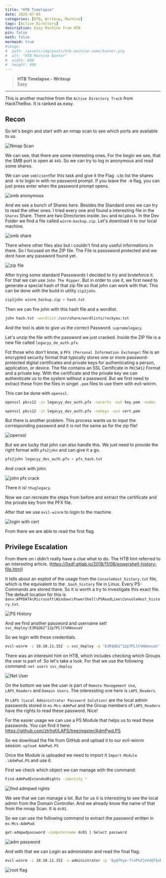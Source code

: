```yaml
---
title: "HTB Timelapse"
date: 2025-07-05
categories: [HTB, Writeup, Machine]
tags: [Active Directory]
description: Easy Machine from HTB
pin: false
math: false
mermaid: true
#image:
#  path: /assets/img/posts/htb-machine-name/banner.png
#  alt: "HTB Machine Banner"
#  width: 800
#  height: 400
---
```


> **HTB Timelapse - Writeup**  
> Easy

---

This is another machine from the `Active Directory Track` from HackTheBox. It is ranked as easy.

## Recon
So let's begin and start with an nmap scan to see which ports are available to us. 

![Nmap Scan](/assets/img/htb/timelapse/nmap.png)

We can see, that there are some interesting ones. For the begin we see, that the SMB port is open at `445`. So we can try to log in anonymous and read some shares.

We can use `smblcient`for this task and give it the Flag `-L`to list the shares and `-N` to login in with no password prompt. If you leave the `-N` flag, you can just press enter when the password prompt opens. 


![smb anonymous](/assets/img/htb/timelapse/smb1.png)

And we see a bunch of Shares here. Besides the Standard ones we can try to read the other ones. I tried every one and found a interesting file in the `Shares` Share.
There are two Directories inside. `Dev` and `HelpDesk`. In the Dev Folder we find a file called `winrm-backup.zip`. Let's download it to our local machine. 

![smb share](/assets/img/htb/timelapse/smb2.png)

There where other files also but i couldn't find any useful informations in there. So I focused on the ZIP file. 
The File is passsword protected and we dont have any password found yet. 

![zip file](/assets/img/htb/timelapse/zip1.png)

After trying some standard Passswords I decided to try and bruteforce it. For that we can use `John The Ripper`. But in order to use it, we first need to generate a special hash of that zip file so that john can work with that. This can be done with the build in utility `zip2john`.

```bash
zip2john winrm_backup.zip > hash.txt
```

Then we can fire john with this hash file and a wordlist.

```bash
john hash.txt -wordlist:/usr/share/wordlists/rockyou.txt
```

And the tool is able to give us the correct Password. `supremelegacy`.

Let's unzip the file with the password we just cracked. Inside the ZIP file is a new file called `legacyy_de_auth.pfx`.

Fot those who don't know, a `PFX (Personal Information Exchange)` file is an encrypted security format that typically stores one or more password-protected digital certificates and private keys for authenticating a person, application, or device.
The file contains an SSL Certificate in `PKCS#12` Format and a private key. With the certificate and the private key we can authenticate us to the system without a password. But we first need to extract these from the files in singel `.pem` files to use them with evil-winrm.

This can be done with `openssl`. 

```bash
openssl pkcs12 -in legacyy_dev_auth.pfx -nocerts -out key.pem -nodes
```

```bash
openssl pkcs12 -in legacyy_dev_auth.pfx -nokeys -out cert.pem
```

But there is another problem. This process wants us to input the corresponding password and it is not the same as for the zip file! 

![openssl](/assets/img/htb/timelapse/openssl1.png)

But we are lucky that john can also handle this. We just need to provide the right format with `pfx2john` and can give it a go.

```bash
pfx2john legacyy_dev_auth.pfx > pfx_hash.txt
```

And crack with john.

![john pfx crack](/assets/img/htb/timelapse/john2.png)

There it is! `thuglegacy`.

Now we can recreate the steps from before and extract the certificate and the private key from the PFX file.

After that we use `evil-winrm` to login to the machine.

![login with cert](/assets/img/htb/timelapse/login_cert.png)

From there we are able to read the first flag. 

## Privilege Escalation
From there on i didn't really have a clue what to do. The HTB hint referred to an interesting article. (https://0xdf.gitlab.io/2018/11/08/powershell-history-file.html)

It tells about an exploit of the usage from the `ConsoleHost_history.txt` file, which is the equivalent to the `.bash_history` file in Linux. Every PS-Commands are stored there. So it is worth a try to investigate this exact file. 
The default location for this is  
`$env:APPDATA\Microsoft\Windows\PowerShell\PSReadLine\ConsoleHost_history.txt`. 

![PS History](/assets/img/htb/timelapse/ps_history.png)

And we find another password and username set! `svc_deploy:E3R$Q62^12p7PLlC%KWaxuaV`

So we login with these credentials.

```bash
evil-winrm -i 10.10.11.152 -u svc_deploy -p 'E3R$Q62^12p7PLlC%KWaxuaV' -S
```

There was an interesint hint on HTB, which includes checking which Groups the user is part of. So let's take a look.
For that we use the following command: `net users svc_deploy`

![Net User](/assets/img/htb/timelapse/net_user.png)

On the bottom we see the user is part of `Remote Management Use`, `LAPS_Readers` and `Domain Users`.
The interessting one here is `LAPS_Readers`.

In `LAPS (Local Administrator Password Solution)` are the local admin passwords stored in `ms-Mcs-AdmPwd` and the Group members of `LAPS_Readers` have the rights to read these password. Nice!

For the easier usage we can use a PS Module that helps us to read these passwords. You can find it here: https://github.com/ztrhgf/LAPS/tree/master/AdmPwd.PS

So we download the file from GitHub and upload it to our evil-winrm session. `upload AdmPwd.PS`

Once the Module is uploaded we need to import it `Import-Module .\AdmPwd.PS` and use it. 

First we check which object we can manage with the command: 

```bash
Find-AdmPwdExtendedRights -identity *
```

![find admpwd rights](/assets/img/htb/timelapse/admpwd1.png)

We see that we can manage a lot. But for us it is interesting to see the local admin from the Domain Controller. And we already know the name of that from the nmap Scan. It is `dc01`.

So we can use the following command to extract the password written in `ms-Mcs-AdmPwd`:

```bash
get-admpwdpassword -computername dc01 | Select password
```

![adm password](/assets/img/htb/timelapse/admpwd2.png)

And with that we can Login as administator and read the final flag.

```bash
evil-winrm -i 10.10.11.152 -u administrator -p '6y@fhye-7)xP%Z]eVV@7$zKe' -S
```
![root flag](/assets/img/htb/timelapse/final.png)


